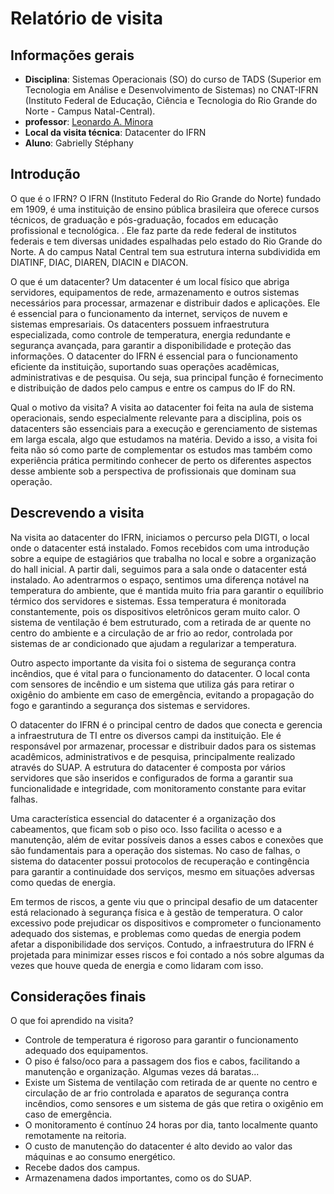 # Relatório de visita

## Informações gerais
- **Disciplina**: Sistemas Operacionais (SO) do curso de TADS (Superior em Tecnologia em Análise e Desenvolvimento de Sistemas) no CNAT-IFRN (Instituto Federal de Educação, Ciência e Tecnologia do Rio Grande do Norte - Campus Natal-Central).
- **professor**: [Leonardo A. Minora](https://github.com/leonardo-minora)
- **Local da visita técnica**: Datacenter do IFRN
- **Aluno**: Gabrielly Stéphany

## Introdução
O que é o IFRN?
O IFRN (Instituto Federal do Rio Grande do Norte) fundado em 1909, é uma instituição de ensino pública brasileira que oferece cursos técnicos, de graduação e pós-graduação, focados em educação profissional e tecnológica. . Ele faz parte da rede federal de institutos federais e tem diversas unidades espalhadas pelo estado do Rio Grande do Norte. A do campus Natal Central tem sua estrutura interna subdividida em DIATINF, DIAC, DIAREN, DIACIN e DIACON. 

O que é um datacenter?
Um datacenter é um local físico que abriga servidores, equipamentos de rede, armazenamento e outros sistemas necessários para processar, armazenar e distribuir dados e aplicações. Ele é essencial para o funcionamento da internet, serviços de nuvem e sistemas empresariais. Os datacenters possuem infraestrutura especializada, como controle de temperatura, energia redundante e segurança avançada, para garantir a disponibilidade e proteção das informações. O datacenter do IFRN é essencial para o funcionamento eficiente da instituição, suportando suas operações acadêmicas, administrativas e de pesquisa. Ou seja, sua principal função é fornecimento e distribuição de dados pelo campus e entre os campus do IF do RN.

Qual o motivo da visita?
A visita ao datacenter foi feita na aula de sistema operacionais, sendo especialmente relevante para a disciplina, pois os datacenters são essenciais para a execução e gerenciamento de sistemas em larga escala, algo que estudamos na matéria. Devido a isso, a visita foi feita não só como parte de complementar os estudos mas também como experiência prática permitindo conhecer de perto os diferentes aspectos desse ambiente sob a perspectiva de profissionais que dominam sua operação.

## Descrevendo a visita
Na visita ao datacenter do IFRN, iniciamos o percurso pela DIGTI, o local onde o datacenter está instalado. Fomos recebidos com uma introdução sobre a equipe de estagiários que trabalha no local e sobre a organização do hall inicial. A partir dali, seguimos para a sala onde o datacenter está instalado. Ao adentrarmos o espaço, sentimos uma diferença notável na temperatura do ambiente, que é mantida muito fria para garantir o equilíbrio térmico dos servidores e sistemas. Essa temperatura é monitorada constantemente, pois os dispositivos eletrônicos geram muito calor. O sistema de ventilação é bem estruturado, com a retirada de ar quente no centro do ambiente e a circulação de ar frio ao redor, controlada por sistemas de ar condicionado que ajudam a regularizar a temperatura.

Outro aspecto importante da visita foi o sistema de segurança contra incêndios, que é vital para o funcionamento do datacenter. O local conta com sensores de incêndio e um sistema que utiliza gás para retirar o oxigênio do ambiente em caso de emergência, evitando a propagação do fogo e garantindo a segurança dos sistemas e servidores.

O datacenter do IFRN é o principal centro de dados que conecta e gerencia a infraestrutura de TI entre os diversos campi da instituição. Ele é responsável por armazenar, processar e distribuir dados para os sistemas acadêmicos, administrativos e de pesquisa, principalmente realizado através do SUAP. A estrutura do datacenter é composta por vários servidores que são inseridos e configurados de forma a garantir sua funcionalidade e integridade, com monitoramento constante para evitar falhas.

Uma característica essencial do datacenter é a organização dos cabeamentos, que ficam sob o piso oco. Isso facilita o acesso e a manutenção, além de evitar possíveis danos a esses cabos e conexões que são fundamentais para a operação dos sistemas. No caso de falhas, o sistema do datacenter possui protocolos de recuperação e contingência para garantir a continuidade dos serviços, mesmo em situações adversas como quedas de energia.

Em termos de riscos, a gente viu que o principal desafio de um datacenter está relacionado à segurança física e à gestão de temperatura. O calor excessivo pode prejudicar os dispositivos e comprometer o funcionamento adequado dos sistemas, e problemas como quedas de energia podem afetar a disponibilidade dos serviços. Contudo, a infraestrutura do IFRN é projetada para minimizar esses riscos e foi contado a nós sobre algumas da vezes que houve queda de energia e como lidaram com isso. 

## Considerações finais
O que foi aprendido na visita?

- Controle de temperatura é rigoroso para garantir o funcionamento adequado dos equipamentos.
- O piso é falso/oco para a passagem dos fios e cabos, facilitando a manutenção e organização. Algumas vezes dá baratas...
- Existe um Sistema de ventilação com retirada de ar quente no centro e circulação de ar frio controlada e aparatos de segurança contra incêndios, como sensores e um sistema de gás que retira o oxigênio em caso de emergência.
- O monitoramento é contínuo 24 horas por dia, tanto localmente quanto remotamente na reitoria.
- O custo de manutenção do datacenter é alto devido ao valor das máquinas e ao consumo energético.
- Recebe dados dos campus.
- Armazenamena dados importantes, como os do SUAP.
